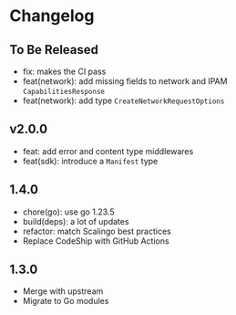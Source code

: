 # Changelog

## To Be Released

* fix: makes the CI pass
* feat(network): add missing fields to network and IPAM `CapabilitiesResponse`
* feat(network): add type `CreateNetworkRequestOptions`

## v2.0.0

* feat: add error and content type middlewares
* feat(sdk): introduce a `Manifest` type

## 1.4.0

* chore(go): use go 1.23.5
* build(deps): a lot of updates
* refactor: match Scalingo best practices
* Replace CodeShip with GitHub Actions

## 1.3.0

* Merge with upstream
* Migrate to Go modules
